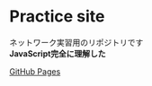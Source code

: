 # Practice site
ネットワーク実習用のリポジトリです  
**JavaScript完全に理解した**

[GitHub Pages](https://satooru65536.github.io/practice/)
